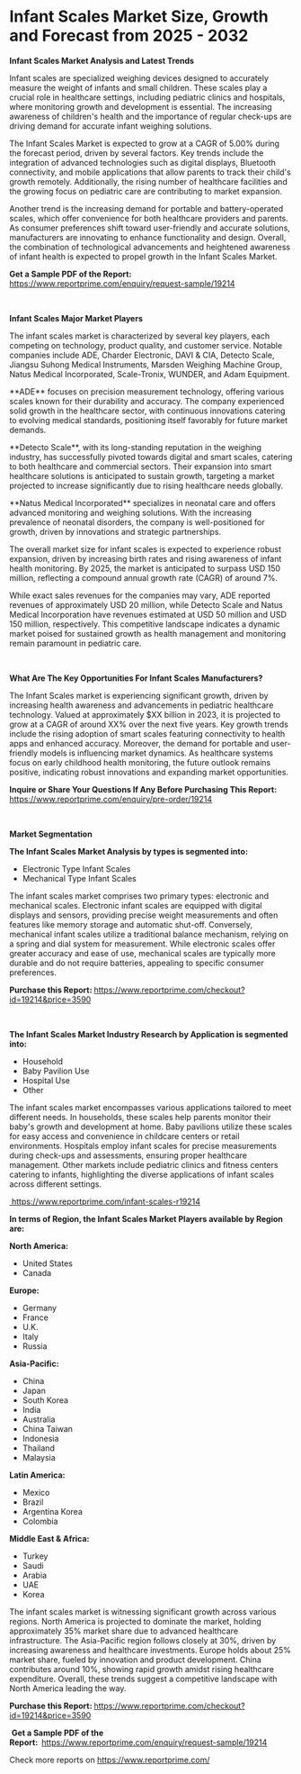 <p><h1>Infant Scales Market Size, Growth and Forecast from 2025 - 2032</h1></p><p><strong>Infant Scales Market Analysis and Latest Trends</strong></p>
<p><p>Infant scales are specialized weighing devices designed to accurately measure the weight of infants and small children. These scales play a crucial role in healthcare settings, including pediatric clinics and hospitals, where monitoring growth and development is essential. The increasing awareness of children's health and the importance of regular check-ups are driving demand for accurate infant weighing solutions.</p><p>The Infant Scales Market is expected to grow at a CAGR of 5.00% during the forecast period, driven by several factors. Key trends include the integration of advanced technologies such as digital displays, Bluetooth connectivity, and mobile applications that allow parents to track their child's growth remotely. Additionally, the rising number of healthcare facilities and the growing focus on pediatric care are contributing to market expansion.</p><p>Another trend is the increasing demand for portable and battery-operated scales, which offer convenience for both healthcare providers and parents. As consumer preferences shift toward user-friendly and accurate solutions, manufacturers are innovating to enhance functionality and design. Overall, the combination of technological advancements and heightened awareness of infant health is expected to propel growth in the Infant Scales Market.</p></p>
<p><strong>Get a Sample PDF of the Report:&nbsp;</strong> <a href="https://www.reportprime.com/enquiry/request-sample/19214?utm_campaign=2800&utm_medium=2&utm_source=Github&utm_content=ia&utm_term=19032025&utm_id=infant-scales">https://www.reportprime.com/enquiry/request-sample/19214</a></p>
<p>&nbsp;</p>
<p><strong>Infant Scales Major Market Players</strong></p>
<p><p>The infant scales market is characterized by several key players, each competing on technology, product quality, and customer service. Notable companies include ADE, Charder Electronic, DAVI & CIA, Detecto Scale, Jiangsu Suhong Medical Instruments, Marsden Weighing Machine Group, Natus Medical Incorporated, Scale-Tronix, WUNDER, and Adam Equipment. </p><p>**ADE** focuses on precision measurement technology, offering various scales known for their durability and accuracy. The company experienced solid growth in the healthcare sector, with continuous innovations catering to evolving medical standards, positioning itself favorably for future market demands.</p><p>**Detecto Scale**, with its long-standing reputation in the weighing industry, has successfully pivoted towards digital and smart scales, catering to both healthcare and commercial sectors. Their expansion into smart healthcare solutions is anticipated to sustain growth, targeting a market projected to increase significantly due to rising healthcare needs globally.</p><p>**Natus Medical Incorporated** specializes in neonatal care and offers advanced monitoring and weighing solutions. With the increasing prevalence of neonatal disorders, the company is well-positioned for growth, driven by innovations and strategic partnerships.</p><p>The overall market size for infant scales is expected to experience robust expansion, driven by increasing birth rates and rising awareness of infant health monitoring. By 2025, the market is anticipated to surpass USD 150 million, reflecting a compound annual growth rate (CAGR) of around 7%.</p><p>While exact sales revenues for the companies may vary, ADE reported revenues of approximately USD 20 million, while Detecto Scale and Natus Medical Incorporation have revenues estimated at USD 50 million and USD 150 million, respectively. This competitive landscape indicates a dynamic market poised for sustained growth as health management and monitoring remain paramount in pediatric care.</p></p>
<p>&nbsp;</p>
<p><strong>What Are The Key Opportunities For Infant Scales Manufacturers?</strong></p>
<p><p>The Infant Scales market is experiencing significant growth, driven by increasing health awareness and advancements in pediatric healthcare technology. Valued at approximately $XX billion in 2023, it is projected to grow at a CAGR of around XX% over the next five years. Key growth trends include the rising adoption of smart scales featuring connectivity to health apps and enhanced accuracy. Moreover, the demand for portable and user-friendly models is influencing market dynamics. As healthcare systems focus on early childhood health monitoring, the future outlook remains positive, indicating robust innovations and expanding market opportunities.</p></p>
<p><strong>Inquire or Share Your Questions If Any Before Purchasing This Report:</strong> <a href="https://www.reportprime.com/enquiry/pre-order/19214?utm_campaign=2800&utm_medium=2&utm_source=Github&utm_content=ia&utm_term=19032025&utm_id=infant-scales">https://www.reportprime.com/enquiry/pre-order/19214</a></p>
<p>&nbsp;</p>
<p><strong>Market Segmentation</strong></p>
<p><strong>The Infant Scales Market Analysis by types is segmented into:</strong></p>
<p><ul><li>Electronic Type Infant Scales</li><li>Mechanical Type Infant Scales</li></ul></p>
<p><p>The infant scales market comprises two primary types: electronic and mechanical scales. Electronic infant scales are equipped with digital displays and sensors, providing precise weight measurements and often features like memory storage and automatic shut-off. Conversely, mechanical infant scales utilize a traditional balance mechanism, relying on a spring and dial system for measurement. While electronic scales offer greater accuracy and ease of use, mechanical scales are typically more durable and do not require batteries, appealing to specific consumer preferences.</p></p>
<p><strong>Purchase this Report:&nbsp;</strong><a href="https://www.reportprime.com/checkout?id=19214&price=3590&utm_campaign=2800&utm_medium=2&utm_source=Github&utm_content=ia&utm_term=19032025&utm_id=infant-scales">https://www.reportprime.com/checkout?id=19214&price=3590</a></p>
<p>&nbsp;</p>
<p><strong>The Infant Scales Market Industry Research by Application is segmented into:</strong></p>
<p><ul><li>Household</li><li>Baby Pavilion Use</li><li>Hospital Use</li><li>Other</li></ul></p>
<p><p>The infant scales market encompasses various applications tailored to meet different needs. In households, these scales help parents monitor their baby's growth and development at home. Baby pavilions utilize these scales for easy access and convenience in childcare centers or retail environments. Hospitals employ infant scales for precise measurements during check-ups and assessments, ensuring proper healthcare management. Other markets include pediatric clinics and fitness centers catering to infants, highlighting the diverse applications of infant scales across different settings.</p></p>
<p><a href="https://www.reportprime.com/infant-scales-r19214?utm_campaign=2800&utm_medium=2&utm_source=Github&utm_content=ia&utm_term=19032025&utm_id=infant-scales">&nbsp;https://www.reportprime.com/infant-scales-r19214</a></p>
<p><strong>In terms of Region, the Infant Scales Market Players available by Region are:</strong></p>
<p>
    <p> <strong> North America: </strong>
        <ul>
            <li>United States</li>
            <li>Canada</li>
        </ul>
        </p> 
    <p> <strong> Europe: </strong>
        <ul>
            <li>Germany</li>
            <li>France</li>
            <li>U.K.</li>
            <li>Italy</li>
            <li>Russia</li>
        </ul>
        </p> 
    <p> <strong> Asia-Pacific: </strong>
        <ul>
            <li>China</li>
            <li>Japan</li>
            <li>South Korea</li>
            <li>India</li>
            <li>Australia</li>
            <li>China Taiwan</li>
            <li>Indonesia</li>
            <li>Thailand</li>
            <li>Malaysia</li>
        </ul>
        </p> 
    <p> <strong> Latin America: </strong>
        <ul>
            <li>Mexico</li>
            <li>Brazil</li>
            <li>Argentina Korea</li>
            <li>Colombia</li>
        </ul>
        </p> 
    <p> <strong> Middle East & Africa: </strong>
        <ul>
            <li>Turkey</li>
            <li>Saudi</li>
            <li>Arabia</li>
            <li>UAE</li>
            <li>Korea</li>
        </ul>
    </p>
    </p>
<p><p>The infant scales market is witnessing significant growth across various regions. North America is projected to dominate the market, holding approximately 35% market share due to advanced healthcare infrastructure. The Asia-Pacific region follows closely at 30%, driven by increasing awareness and healthcare investments. Europe holds about 25% market share, fueled by innovation and product development. China contributes around 10%, showing rapid growth amidst rising healthcare expenditure. Overall, these trends suggest a competitive landscape with North America leading the way.</p></p>
<p><strong>Purchase this Report: </strong><a href="https://www.reportprime.com/checkout?id=19214&price=3590&utm_campaign=2800&utm_medium=2&utm_source=Github&utm_content=ia&utm_term=19032025&utm_id=infant-scales">https://www.reportprime.com/checkout?id=19214&price=3590</a></p>
<p>&nbsp;<strong>Get a Sample PDF of the Report:&nbsp;&nbsp;</strong><a href="https://www.reportprime.com/enquiry/request-sample/19214?utm_campaign=2800&utm_medium=2&utm_source=Github&utm_content=ia&utm_term=19032025&utm_id=infant-scales">https://www.reportprime.com/enquiry/request-sample/19214</a></p>
<p><strong></strong></p>
<p>Check more reports on <a href="https://www.reportprime.com/?utm_campaign=2800&utm_medium=2&utm_source=Github&utm_content=ia&utm_term=19032025&utm_id=infant-scales">https://www.reportprime.com/</a></p>